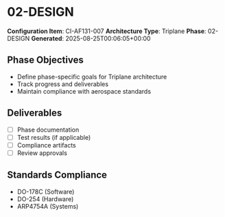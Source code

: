 # 02-DESIGN

**Configuration Item**: CI-AF131-007
**Architecture Type**: Triplane
**Phase**: 02-DESIGN
**Generated**: 2025-08-25T00:06:05+00:00

## Phase Objectives
- Define phase-specific goals for Triplane architecture
- Track progress and deliverables
- Maintain compliance with aerospace standards

## Deliverables
- [ ] Phase documentation
- [ ] Test results (if applicable)
- [ ] Compliance artifacts
- [ ] Review approvals

## Standards Compliance
- DO-178C (Software)
- DO-254 (Hardware)
- ARP4754A (Systems)
